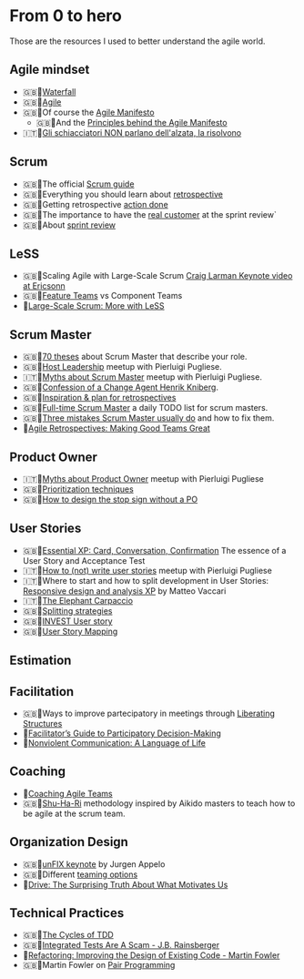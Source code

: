 # From 0 to hero
Those are the resources I used to better understand the agile world.

## Agile mindset
* 🇬🇧📃[Waterfall](https://condor.depaul.edu/dmumaugh/readings/handouts/IS375/IIDI.pdf)
* 🇬🇧📃[Agile](https://condor.depaul.edu/dmumaugh/readings/handouts/IS375/IIDII.pdf)
* 🇬🇧📃Of course the [Agile Manifesto](https://agilemanifesto.org/)
  * 🇬🇧📃And the [Principles behind the Agile Manifesto](https://agilemanifesto.org/principles.html)
* 🇮🇹🎥[Gli schiacciatori NON parlano dell'alzata, la risolvono](https://www.youtube.com/watch?v=5RXX-PiifXY)

## Scrum
* 🇬🇧📃The official [Scrum guide](https://www.scrumguides.org/scrum-guide.html) 
* 🇬🇧📃Everything you should learn about [retrospective](https://retromat.org/blog/getting-started-with-retrospectives/)
* 🇬🇧📃Getting retrospective [action done](https://www.benlinders.com/2015/getting-retrospective-actions-done/)
* 🇬🇧📃The importance to have the [real customer](https://medium.com/serious-scrum/scrum-teams-need-to-know-their-real-customers-ec52cf71c717) at the sprint review`
* 🇬🇧📃About [sprint review](https://medium.com/@anca_51481/12-things-you-must-know-about-the-sprint-review-e57cfea4da3d)

## LeSS
* 🇬🇧🎥Scaling Agile with Large-Scale Scrum [Craig Larman Keynote video at Ericsonn](https://www.youtube.com/watch?v=Gw1lLt18KzE&ab_channel=CraigLarman)
* 🇬🇧📃[Feature Teams](https://less.works/less/structure/feature-teams) vs Component Teams
* 📗[Large-Scale Scrum: More with LeSS](https://www.amazon.it/Large-Scale-Scrum-More-Less-Signature/dp/0321985710)

## Scrum Master
* 🇬🇧📃[70 theses](https://age-of-product.com/70-scrum-master-theses/) about Scrum Master that describe your role.
* 🇬🇧🎥[Host Leadership](https://vimeo.com/422134332) meetup with Pierluigi Pugliese.
* 🇮🇹🎥[Myths about Scrum Master](https://vimeo.com/414450263) meetup with Pierluigi Pugliese.
* 🇬🇧🎥[Confession of a Change Agent Henrik Kniberg](https://www.youtube.com/watch?v=c1W6U2duXdI&ab_channel=ScrumUkraine).
* 🇬🇧📃[Inspiration & plan for retrospectives](https://retromat.org/en/)
* 🇬🇧📃[Full-time Scrum Master](https://scrummasterchecklist.org/pdf/ScrumMaster_Checklist_12_unbranded.pdf) a daily TODO list for scrum masters.
* 🇬🇧📃[Three mistakes Scrum Master usually do](https://www.mountaingoatsoftware.com/blog/three-mistakes-scrum-masters-make-and-how-to-correct-them) and how to fix them.
* 📗[Agile Retrospectives: Making Good Teams Great](https://www.amazon.it/gp/product/0977616649/)

## Product Owner
* 🇮🇹🎥[Myths about Product Owner](https://vimeo.com/414450686) meetup with Pierluigi Pugliese
* 🇬🇧📃[Prioritization techniques](https://www.career.pm/briefings/product-prioritization-techniques)
* 🇬🇧🎥[How to design the stop sign without a PO](https://youtu.be/Wac3aGn5twc)

## User Stories
* 🇬🇧📃[Essential XP: Card, Conversation, Confirmation](https://ronjeffries.com/xprog/articles/expcardconversationconfirmation/) The essence of a User Story and Acceptance Test 
* 🇮🇹🎥[How to (not) write user stories](https://vimeo.com/563655496) meetup with Pierluigi Pugliese
* 🇮🇹🎥Where to start and how to split development in User Stories: [Responsive design and analysis XP](https://www.youtube.com/watch?v=4L9aL_W-Uo0) by Matteo Vaccari
* 🇮🇹📃[The Elephant Carpaccio](https://www.intre.it/2020/04/28/the-elephant-carpaccio-exercise/)
* 🇬🇧📃[Splitting strategies](https://medium.com/the-liberators/10-powerful-strategies-for-breaking-down-user-stories-in-scrum-with-cheatsheet-2cd9aae7d0eb)
* 🇬🇧📃[INVEST User story](https://en.wikipedia.org/wiki/INVEST_(mnemonic))
* 🇬🇧📃[User Story Mapping](https://plan.io/blog/user-story-mapping/)

## Estimation

## Facilitation
* 🇬🇧📃Ways to improve partecipatory in meetings through [Liberating Structures](https://www.liberatingstructures.com/)
* 📗[Facilitator’s Guide to Participatory Decision-Making](https://www.amazon.it/Facilitators-Participatory-Decision-Making-Jossey-bass-Management/dp/B01JQQGYTO)
* 📗[Nonviolent Communication: A Language of Life](https://www.amazon.it/gp/product/189200528X)

## Coaching
* 📗[Coaching Agile Teams](https://www.amazon.it/Coaching-Agile-Teams-Scrummasters-Transition/dp/0321637704)
* 🇬🇧📃[Shu-Ha-Ri](https://www.scrum.org/resources/blog/shu-ha-ri-professional-coaching) methodology inspired by Aikido masters to teach how to be agile at the scrum team.

## Organization Design
* 🇬🇧🎥[unFIX keynote](https://youtu.be/nDpl15zZQdg) by Jurgen Appelo
* 🇬🇧📃Different [teaming options](https://unfix.com/teaming-options)
* 📗[Drive: The Surprising Truth About What Motivates Us](https://www.amazon.it/Drive-Surprising-Truth-About-Motivates/dp/1594484805)

## Technical Practices
* 🇬🇧📃[The Cycles of TDD](https://blog.cleancoder.com/uncle-bob/2014/12/17/TheCyclesOfTDD.html)
* 🇬🇧📃[Integrated Tests Are A Scam - J.B. Rainsberger](https://vimeo.com/80533536) 
* 📗[Refactoring: Improving the Design of Existing Code - Martin Fowler](https://amzn.to/3fyboRY)
* 🇬🇧📃Martin Fowler on [Pair Programming](https://martinfowler.com/articles/on-pair-programming.html)


